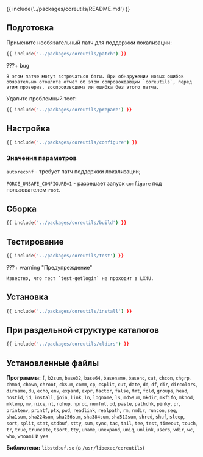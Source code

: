 
{{ include('../packages/coreutils/README.md') }}

## Подготовка

Примените необязательный патч для поддержки локализации:

```bash 
{{ include('../packages/coreutils/patch') }}
```

???+ bug

	В этом патче могут встречаться баги. При обнаружении новых ошибок обязательно отошлите отчёт об этом сопровождающим `coreutils`, перед этим проверив, воспроизводима ли ошибка без этого патча.

Удалите проблемный тест:

```bash 
{{ include('../packages/coreutils/prepare') }}
```

## Настройка

```bash 
{{ include('../packages/coreutils/configure') }}
```

### Значения параметров

`autoreconf` - требует патч поддержки локализации;

`FORCE_UNSAFE_CONFIGURE=1` - разрешает запуск `configure` под пользователем `root`.

## Сборка

```bash 
{{ include('../packages/coreutils/build') }}
```

## Тестирование

```bash 
{{ include('../packages/coreutils/test') }}
```

???+ warning "Предупреждение"

	Известно, что тест `test-getlogin` не проходит в LX4U.

## Установка

```bash 
{{ include('../packages/coreutils/install') }}
```

## При раздельной структуре каталогов

```bash 
{{ include('../packages/coreutils/cldirs') }}
```

## Установленные файлы

**Программы:** `[`, `b2sum`, `base32`, `base64`, `basename`, `basenc`, `cat`, `chcon`, `chgrp`, `chmod`, `chown`, `chroot`, `cksum`, `comm`, `cp`, `csplit`, `cut`, `date`, `dd`, `df`, `dir`, `dircolors`, `dirname`, `du`, `echo`, `env`, `expand`, `expr`, `factor`, `false`, `fmt`, `fold`, `groups`, `head`, `hostid`, `id`, `install`, `join`, `link`, `ln`, `logname`, `ls`, `md5sum`, `mkdir`, `mkfifo`, `mknod`, `mktemp`, `mv`, `nice`, `nl`, `nohup`, `nproc`, `numfmt`, `od`, `paste`, `pathchk`, `pinky`, `pr`, `printenv`, `printf`, `ptx`, `pwd`, `readlink`, `realpath`, `rm`, `rmdir`, `runcon`, `seq`, `sha1sum`, `sha224sum`, `sha256sum`, `sha384sum`, `sha512sum`, `shred`, `shuf`, `sleep`, `sort`, `split`, `stat`, `stdbuf`, `stty`, `sum`, `sync`, `tac`, `tail`, `tee`, `test`, `timeout`, `touch`, `tr`, `true`, `truncate`, `tsort`, `tty`, `uname`, `unexpand`, `uniq`, `unlink`, `users`, `vdir`, `wc`, `who`, `whoami` и `yes`

**Библиотеки:** `libstdbuf.so` (в `/usr/libexec/coreutils`)

